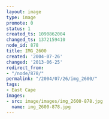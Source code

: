 ```yaml
---
layout: image
type: image
promote: 0
status: 1
created_ts: 1090862004
changed_ts: 1372159410
node_id: 878
title: IMG_2600
created: '2004-07-26'
changed: '2013-06-25'
redirect_from:
- "/node/878/"
permalink: "/2004/07/26/img_2600/"
tags:
- East Cape
images:
- src: image/images/img_2600-878.jpg
  name: img_2600-878.jpg
---
```


